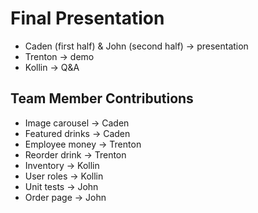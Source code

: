 # Final Presentation

- Caden (first half) & John (second half) -> presentation
- Trenton -> demo
- Kollin -> Q&A

## Team Member Contributions
- Image carousel -> Caden
- Featured drinks -> Caden
- Employee money -> Trenton
- Reorder drink -> Trenton
- Inventory -> Kollin
- User roles -> Kollin
- Unit tests -> John
- Order page -> John
